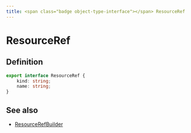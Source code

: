 ```yaml
---
title: <span class="badge object-type-interface"></span> ResourceRef
---
```

# <span class="badge object-type-interface"></span> ResourceRef

## Definition

```typescript
export interface ResourceRef {
	kind: string;
	name: string;
}

```
## See also

 * <span class="badge builder"></span> [ResourceRefBuilder](./builder-ResourceRefBuilder.md)
